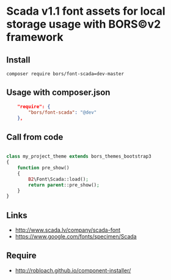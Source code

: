 # Scada v1.1 font assets for local storage usage with BORS©v2 framework

## Install

    composer require bors/font-scada=dev-master

## Usage with composer.json

```json
    "require": {
        "bors/font-scada": "@dev"
    },
```

## Call from code
```php

class my_project_theme extends bors_themes_bootstrap3
{
	function pre_show()
	{
		B2\Font\Scada::load();
		return parent::pre_show();
	}
}
```

## Links

* http://www.scada.lv/company/scada-font
* https://www.google.com/fonts/specimen/Scada

## Require

* http://robloach.github.io/component-installer/
